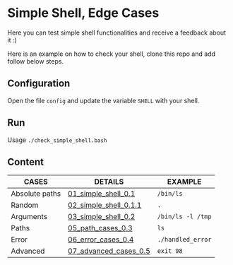 # Simple Shell, Edge Cases

Here you can test simple shell functionalities and receive a feedback about it :)

Here is an example on how to check your shell, clone this repo and add follow below steps.

## Configuration

Open the file `config` and update the variable `SHELL` with your shell.


## Run

Usage `./check_simple_shell.bash`


## Content

| CASES | DETAILS | EXAMPLE |
| ------ | ------ | ------ |
| Absolute paths | [01_simple_shell_0.1](./01_simple_shell_0.1) | `/bin/ls` |
| Random | [02_simple_shell_0.1.1](./02_simple_shell_0.1.1) | `.` |
| Arguments | [03_simple_shell_0.2](./03_simple_shell_0.2) | `/bin/ls -l /tmp` |
| Paths | [05_path_cases_0.3](./05_path_cases_0.3) | `ls` |
| Error | [06_error_cases_0.4](./06_error_cases_0.4) | `./handled_error` |
| Advanced | [07_advanced_cases_0.5](./07_advanced_cases_0.5) | `exit 98` |